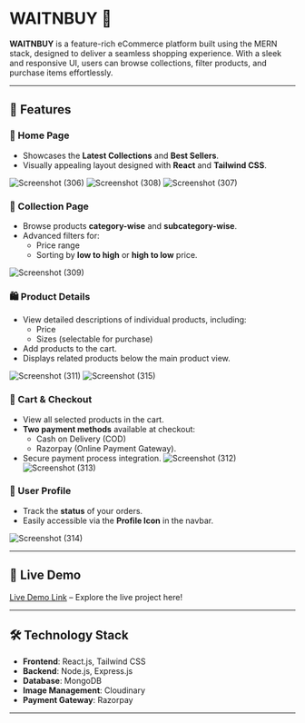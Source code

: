 # WAITNBUY 🛒

**WAITNBUY** is a feature-rich eCommerce platform built using the MERN stack, designed to deliver a seamless shopping experience. With a sleek and responsive UI, users can browse collections, filter products, and purchase items effortlessly.

---

## 🌟 Features

### 🔖 Home Page
- Showcases the **Latest Collections** and **Best Sellers**.
- Visually appealing layout designed with **React** and **Tailwind CSS**.

![Screenshot (306)](https://github.com/user-attachments/assets/c41d396b-9af5-4675-a0ee-89ad0ecd33ee)
![Screenshot (308)](https://github.com/user-attachments/assets/c2ad5cbd-c6f1-4cc9-bdbb-9de89f71dee6)
![Screenshot (307)](https://github.com/user-attachments/assets/b618bd7c-ffe7-4476-a6c9-43b5ceef3903)


### 📂 Collection Page
- Browse products **category-wise** and **subcategory-wise**.
- Advanced filters for:
  - Price range
  - Sorting by **low to high** or **high to low** price.

![Screenshot (309)](https://github.com/user-attachments/assets/eac979de-c5c1-47b8-9f07-537f05b36147)


### 🛍️ Product Details
- View detailed descriptions of individual products, including:
  - Price
  - Sizes (selectable for purchase)
- Add products to the cart.
- Displays related products below the main product view.
  
![Screenshot (311)](https://github.com/user-attachments/assets/1234bdc4-e381-4d23-af85-8f18298a025b)
![Screenshot (315)](https://github.com/user-attachments/assets/7a8d0047-2075-47bf-a05e-33d3827e423b)


### 🛒 Cart & Checkout
- View all selected products in the cart.
- **Two payment methods** available at checkout:
  - Cash on Delivery (COD)
  - Razorpay (Online Payment Gateway).
- Secure payment process integration.
![Screenshot (312)](https://github.com/user-attachments/assets/8adf4bea-4ab0-4873-a9a6-5f27a44021c1)
![Screenshot (313)](https://github.com/user-attachments/assets/09c4b4a4-3d76-4688-bb96-032fce16b3ac)


### 👤 User Profile
- Track the **status** of your orders.
- Easily accessible via the **Profile Icon** in the navbar.

![Screenshot (314)](https://github.com/user-attachments/assets/c003a369-aeff-47c3-8866-a3e939d6415c)

---

## 🚀 Live Demo

[Live Demo Link](https://waitnbuy-frontend.vercel.app/) – Explore the live project here!

---

## 🛠️ Technology Stack

- **Frontend**: React.js, Tailwind CSS
- **Backend**: Node.js, Express.js
- **Database**: MongoDB
- **Image Management**: Cloudinary
- **Payment Gateway**: Razorpay


---
